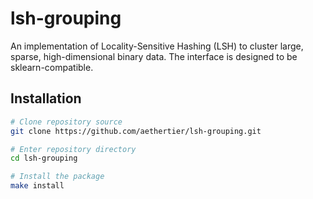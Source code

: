 # lsh-grouping

An implementation of Locality-Sensitive Hashing (LSH) to cluster large, sparse, 
high-dimensional binary data. The interface is designed to be sklearn-compatible.


## Installation

```sh
# Clone repository source
git clone https://github.com/aethertier/lsh-grouping.git

# Enter repository directory
cd lsh-grouping

# Install the package
make install
```